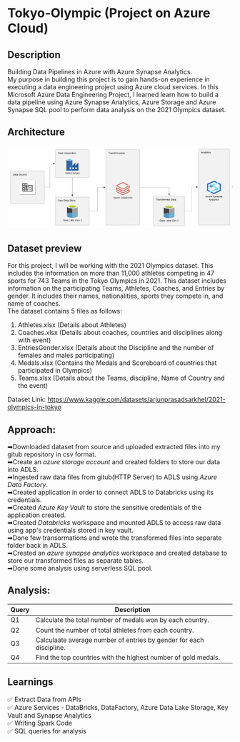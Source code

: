 # Tokyo-Olympic (Project on Azure Cloud)

## Description
Building Data Pipelines in Azure with Azure Synapse Analytics.  
My purpose in building this project is to gain hands-on experience in executing a data engineering project using Azure cloud services.
In this Microsoft Azure Data Engineering Project, I learned learn how to build a data pipeline using Azure Synapse Analytics, Azure Storage and Azure Synapse SQL pool to perform data analysis on the 2021 Olympics dataset.

## Architecture
![Alt text](Arcitecture.png)


## Dataset preview  
For this project, I will be working with the 2021 Olympics dataset. This includes the information on more than 11,000 athletes competing in 47 sports for 743 Teams in the Tokyo Olympics in 2021. This dataset includes information on the participating Teams, Athletes, Coaches, and Entries by gender. It includes their names, nationalities, sports they compete in, and name of coaches.  
The dataset contains 5 files as follows:    
1. Athletes.xlsx (Details about Athletes)      
2. Coaches.xlsx (Details about coaches, countries and disciplines along with event)  
3. EntriesGender.xlsx (Details about the Discipline and the number of females and males participating)  
4. Medals.xlsx (Contains the Medals and Scoreboard of countries that participated in Olympics)    
5. Teams.xlsx (Details about the Teams, discipline, Name of Country and the event)  

Dataset Link: https://www.kaggle.com/datasets/arjunprasadsarkhel/2021-olympics-in-tokyo  

## Approach:  
➡Downloaded dataset from source and uploaded extracted files into my gitub repository in csv format.    
➡Create an *azure storage account* and created folders to store our data into ADLS.   
➡Ingested raw data files from gitub(HTTP Server) to ADLS using *Azure Data Factory*.  
➡Created application in order to connect ADLS to Databricks using its credentials.  
➡Created *Azure Key Vault* to store the sensitive credentials of the application created.  
➡Created *Databricks* workspace and mounted ADLS to access raw data using app's credentials stored in key vault.    
➡Done few transormations and wrote the transformed files into separate folder back in ADLS.   
➡Created an *azure synapse analytics* workspace and created database to store our transformed files as separate tables.    
➡Done some analysis using serverless SQL pool.

## Analysis:     
|Query|Description|
|-----|-----------|
|Q1|Calculate the total number of medals won by each country.|
|Q2|Count the number of total athletes from each country.|
|Q3|Calculaate average number of entries by gender for each discipline.|
|Q4|Find the top countries with the highest number of gold medals.|

## Learnings
✅ Extract Data from APIs  
✅ Azure Services - DataBricks, DataFactory, Azure Data Lake Storage, Key Vault and Synapse Analytics  
✅ Writing Spark Code  
✅ SQL queries for analysis

